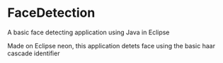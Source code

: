 # FaceDetection
A basic face detecting application using Java in Eclipse

Made on Eclipse neon, this application detets face using the basic haar cascade identifier
